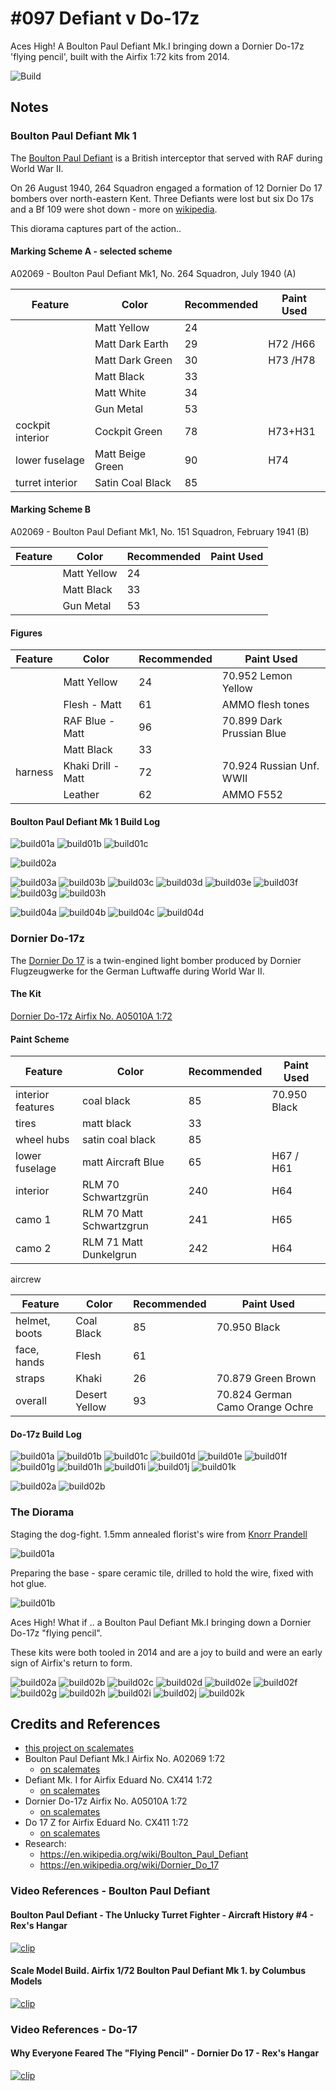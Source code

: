 # #097 Defiant v Do-17z

Aces High! A Boulton Paul Defiant Mk.I bringing down a Dornier Do-17z 'flying pencil', built with the Airfix 1:72 kits from 2014.

![Build](./assets/DefiantMkIvDo17z_build.jpg?raw=true)

## Notes

### Boulton Paul Defiant Mk 1

The [Boulton Paul Defiant](https://en.wikipedia.org/wiki/Boulton_Paul_Defiant) is a British interceptor that served with RAF during World War II.

On 26 August 1940, 264 Squadron engaged a formation of 12 Dornier Do 17 bombers over north-eastern Kent.
Three Defiants were lost but six Do 17s and a Bf 109 were shot down - more on [wikipedia](https://en.wikipedia.org/wiki/Boulton_Paul_Defiant#Air_combat).

This diorama captures part of the action..

#### Marking Scheme A - selected scheme

A02069 - Boulton Paul Defiant Mk1, No. 264 Squadron, July 1940 (A)

| Feature               | Color                | Recommended | Paint Used |
|-----------------------|----------------------|-------------|------------|
|                       | Matt Yellow          | 24            |          |
|                       | Matt Dark Earth      | 29            | H72 /H66  |
|                       | Matt Dark Green      | 30            | H73 /H78  |
|                       | Matt Black           | 33            |          |
|                       | Matt White           | 34            |          |
|                       | Gun Metal            | 53            |          |
| cockpit interior      | Cockpit Green        | 78            | H73+H31  |
| lower fuselage        | Matt Beige Green     | 90            | H74      |
| turret interior       | Satin Coal Black     | 85            |          |

#### Marking Scheme B

A02069 - Boulton Paul Defiant Mk1, No. 151 Squadron, February 1941 (B)

| Feature               | Color                | Recommended | Paint Used |
|-----------------------|----------------------|-------------|------------|
|                       | Matt Yellow          | 24  | |
|                       | Matt Black           | 33  | |
|                       | Gun Metal            | 53  | |

#### Figures

| Feature               | Color                | Recommended | Paint Used |
|-----------------------|----------------------|-------------|------------|
|                       | Matt Yellow          | 24          | 70.952 Lemon Yellow |
|                       | Flesh - Matt         | 61          | AMMO flesh tones  |
|                       | RAF Blue - Matt      | 96          | 70.899 Dark Prussian Blue |
|                       | Matt Black           | 33          | |
| harness               | Khaki Drill - Matt   | 72          | 70.924 Russian Unf. WWII |
|                       | Leather              | 62          | AMMO F552 |

#### Boulton Paul Defiant Mk 1 Build Log

![build01a](./assets/defiant/build01a.jpg?raw=true)
![build01b](./assets/defiant/build01b.jpg?raw=true)
![build01c](./assets/defiant/build01c.jpg?raw=true)

![build02a](./assets/defiant/build01a.jpg?raw=true)

![build03a](./assets/defiant/build03a.jpg?raw=true)
![build03b](./assets/defiant/build03b.jpg?raw=true)
![build03c](./assets/defiant/build03c.jpg?raw=true)
![build03d](./assets/defiant/build03d.jpg?raw=true)
![build03e](./assets/defiant/build03e.jpg?raw=true)
![build03f](./assets/defiant/build03f.jpg?raw=true)
![build03g](./assets/defiant/build03g.jpg?raw=true)
![build03h](./assets/defiant/build03h.jpg?raw=true)

![build04a](./assets/defiant/build04a.jpg?raw=true)
![build04b](./assets/defiant/build04b.jpg?raw=true)
![build04c](./assets/defiant/build04c.jpg?raw=true)
![build04d](./assets/defiant/build04d.jpg?raw=true)

### Dornier Do-17z

The [Dornier Do 17](https://en.wikipedia.org/wiki/Dornier_Do_17) is a twin-engined light bomber produced by Dornier Flugzeugwerke for the German Luftwaffe during World War II.

#### The Kit

[Dornier Do-17z Airfix No. A05010A 1:72](https://www.scalemates.com/kits/airfix-a05010a-dornier-do-17z--1396804)

#### Paint Scheme

| Feature               | Color                    | Recommended | Paint Used   |
|-----------------------|--------------------------|-------------|--------------|
| interior features     | coal black               | 85          | 70.950 Black |
| tires                 | matt black               | 33          |              |
| wheel hubs            | satin coal black         | 85          |              |
| lower fuselage        | matt Aircraft Blue       | 65          | H67 / H61    |
| interior              | RLM 70 Schwartzgrün      | 240         | H64          |
| camo 1                | RLM 70 Matt Schwartzgrun | 241         | H65          |
| camo 2                | RLM 71 Matt Dunkelgrun   | 242         | H64          |

aircrew

| Feature               | Color                | Recommended | Paint Used |
|-----------------------|----------------------|-------------|------------|
| helmet, boots         | Coal Black           |  85           | 70.950 Black           |
| face, hands           | Flesh                |  61           |            |
| straps                | Khaki                |  26           | 70.879 Green Brown           |
| overall               | Desert Yellow        |  93           | 70.824 German Camo Orange Ochre           |

#### Do-17z Build Log

![build01a](./assets/do17z/build01a.jpg?raw=true)
![build01b](./assets/do17z/build01b.jpg?raw=true)
![build01c](./assets/do17z/build01c.jpg?raw=true)
![build01d](./assets/do17z/build01d.jpg?raw=true)
![build01e](./assets/do17z/build01e.jpg?raw=true)
![build01f](./assets/do17z/build01f.jpg?raw=true)
![build01g](./assets/do17z/build01g.jpg?raw=true)
![build01h](./assets/do17z/build01h.jpg?raw=true)
![build01i](./assets/do17z/build01i.jpg?raw=true)
![build01j](./assets/do17z/build01j.jpg?raw=true)
![build01k](./assets/do17z/build01k.jpg?raw=true)

![build02a](./assets/do17z/build02a.jpg?raw=true)
![build02b](./assets/do17z/build02b.jpg?raw=true)

### The Diorama

Staging the dog-fight. 1.5mm annealed florist's wire from [Knorr Prandell](https://www.knorrprandell.com)

![build01a](./assets/dio/build01a.jpg?raw=true)

Preparing the base - spare ceramic tile, drilled to hold the wire, fixed with hot glue.

![build01b](./assets/dio/build01b.jpg?raw=true)

Aces High! What if .. a Boulton Paul Defiant Mk.I bringing down a Dornier Do-17z "flying pencil".

These kits were both tooled in 2014 and are a joy to build and were an early sign of Airfix's return to form.

![build02a](./assets/dio/build02a.jpg?raw=true)
![build02b](./assets/dio/build02b.jpg?raw=true)
![build02c](./assets/dio/build02c.jpg?raw=true)
![build02d](./assets/dio/build02d.jpg?raw=true)
![build02e](./assets/dio/build02e.jpg?raw=true)
![build02f](./assets/dio/build02f.jpg?raw=true)
![build02g](./assets/dio/build02g.jpg?raw=true)
![build02h](./assets/dio/build02h.jpg?raw=true)
![build02i](./assets/dio/build02i.jpg?raw=true)
![build02j](./assets/dio/build02j.jpg?raw=true)
![build02k](./assets/dio/build02k.jpg?raw=true)

## Credits and References

* [this project on scalemates](https://www.scalemates.com/profiles/mate.php?id=74137&p=projects&project=140044)
* Boulton Paul Defiant Mk.I Airfix No. A02069 1:72
    * [on scalemates](https://www.scalemates.com/kits/airfix-a02069-boulton-paul-defiant-mki--636182)
* Defiant Mk. I for Airfix Eduard No. CX414 1:72
    * [on scalemates](https://www.scalemates.com/kits/eduard-cx414-defiant-mk-i--943106)
* Dornier Do-17z Airfix No. A05010A 1:72
    * [on scalemates](https://www.scalemates.com/kits/airfix-a05010a-dornier-do-17z--1396804)
* Do 17 Z for Airfix Eduard No. CX411 1:72
    * [on scalemates](https://www.scalemates.com/kits/eduard-cx411-do-17-z--940535)
* Research:
    * <https://en.wikipedia.org/wiki/Boulton_Paul_Defiant>
    * <https://en.wikipedia.org/wiki/Dornier_Do_17>

### Video References - Boulton Paul Defiant

#### Boulton Paul Defiant - The Unlucky Turret Fighter - Aircraft History #4 - Rex's Hangar

[![clip](https://img.youtube.com/vi/aIKMAujFfiQ/0.jpg)](https://www.youtube.com/watch?v=aIKMAujFfiQ)

#### Scale Model Build. Airfix 1/72 Boulton Paul Defiant Mk 1. by Columbus Models

[![clip](https://img.youtube.com/vi/7d2_EwJiZz4/0.jpg)](https://www.youtube.com/watch?v=7d2_EwJiZz4)

### Video References - Do-17

#### Why Everyone Feared The "Flying Pencil" - Dornier Do 17 - Rex's Hangar

[![clip](https://img.youtube.com/vi/grvkSRGIFu8/0.jpg)](https://www.youtube.com/watch?v=grvkSRGIFu8)
